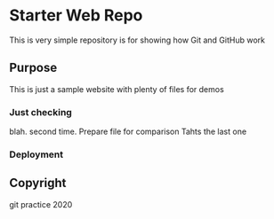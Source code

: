 # Starter Web Repo

This is very simple repository is for showing how Git and GitHub work

## Purpose

This is just a sample website with plenty of files for demos

### Just checking
blah.
second time.
Prepare file for comparison
Tahts the last one
### Deployment

## Copyright
git practice 2020